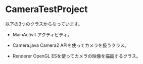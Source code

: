 # CameraTestProject

以下の3つのクラスからなっています。

* MainActivit
アクティビティ。

* Camera.java
Camera2 APIを使ってカメラを扱うクラス。

* Renderer
OpenGL ESを使ってカメラの映像を描画するクラス。